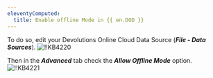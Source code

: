 ```yaml
---
eleventyComputed:
  title: Enable offline Mode in {{ en.DOD }}
---
```

To do so, edit your Devolutions Online Cloud Data Source (***File - Data Sources***).
![!!KB4220](https://cdnweb.devolutions.net/docs/en/kb/KB4220.png)

Then in the ***Advanced*** tab check the ***Allow Offline Mode*** option.
![!!KB4221](https://cdnweb.devolutions.net/docs/en/kb/KB4221.png)
